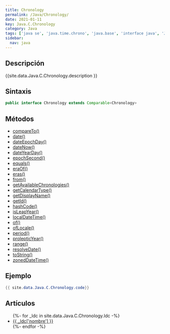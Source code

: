 ```yaml
---
title: Chronology
permalink: /Java/Chronology/
date: 2021-01-11
key: Java.C.Chronology
category: Java
tags: ['java se', 'java.time.chrono', 'java.base', 'interface java', 'Java 1.8']
sidebar: 
  nav: java
---
```


## Descripción
{{site.data.Java.C.Chronology.description }}

## Sintaxis
~~~java
public interface Chronology extends Comparable<Chronology>
~~~

## Métodos
* [compareTo()](/Java/Chronology/compareTo/)
* [date()](/Java/Chronology/date/)
* [dateEpochDay()](/Java/Chronology/dateEpochDay/)
* [dateNow()](/Java/Chronology/dateNow/)
* [dateYearDay()](/Java/Chronology/dateYearDay/)
* [epochSecond()](/Java/Chronology/epochSecond/)
* [equals()](/Java/Chronology/equals/)
* [eraOf()](/Java/Chronology/eraOf/)
* [eras()](/Java/Chronology/eras/)
* [from()](/Java/Chronology/from/)
* [getAvailableChronologies()](/Java/Chronology/getAvailableChronologies/)
* [getCalendarType()](/Java/Chronology/getCalendarType/)
* [getDisplayName()](/Java/Chronology/getDisplayName/)
* [getId()](/Java/Chronology/getId/)
* [hashCode()](/Java/Chronology/hashCode/)
* [isLeapYear()](/Java/Chronology/isLeapYear/)
* [localDateTime()](/Java/Chronology/localDateTime/)
* [of()](/Java/Chronology/of/)
* [ofLocale()](/Java/Chronology/ofLocale/)
* [period()](/Java/Chronology/period/)
* [prolepticYear()](/Java/Chronology/prolepticYear/)
* [range()](/Java/Chronology/range/)
* [resolveDate()](/Java/Chronology/resolveDate/)
* [toString()](/Java/Chronology/toString/)
* [zonedDateTime()](/Java/Chronology/zonedDateTime/)

## Ejemplo
~~~java
{{ site.data.Java.C.Chronology.code}}
~~~

## Artículos
<ul>
{%- for _ldc in site.data.Java.C.Chronology.ldc -%}
   <li>
       <a href="{{_ldc['url'] }}">{{ _ldc['nombre'] }}</a>
   </li>
{%- endfor -%}
</ul>
